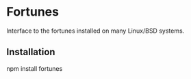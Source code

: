# Fortunes

Interface to the fortunes installed on many Linux/BSD systems.

## Installation

npm install fortunes


